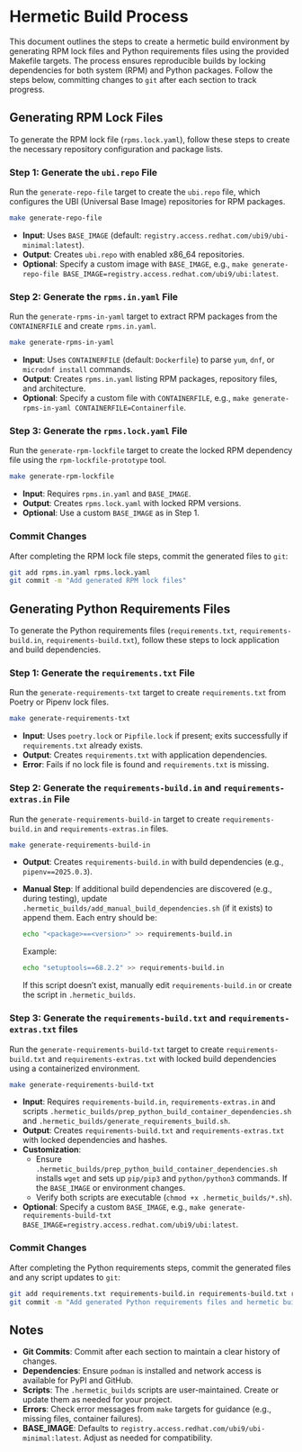 # Hermetic Build Process

This document outlines the steps to create a hermetic build environment by generating RPM lock files and Python requirements files using the provided Makefile targets. The process ensures reproducible builds by locking dependencies for both system (RPM) and Python packages. Follow the steps below, committing changes to `git` after each section to track progress.

## Generating RPM Lock Files

To generate the RPM lock file (`rpms.lock.yaml`), follow these steps to create the necessary repository configuration and package lists.

### Step 1: Generate the `ubi.repo` File
Run the `generate-repo-file` target to create the `ubi.repo` file, which configures the UBI (Universal Base Image) repositories for RPM packages.

```bash
make generate-repo-file
```

- **Input**: Uses `BASE_IMAGE` (default: `registry.access.redhat.com/ubi9/ubi-minimal:latest`).
- **Output**: Creates `ubi.repo` with enabled x86_64 repositories.
- **Optional**: Specify a custom image with `BASE_IMAGE`, e.g., `make generate-repo-file BASE_IMAGE=registry.access.redhat.com/ubi9/ubi:latest`.

### Step 2: Generate the `rpms.in.yaml` File
Run the `generate-rpms-in-yaml` target to extract RPM packages from the `CONTAINERFILE` and create `rpms.in.yaml`.

```bash
make generate-rpms-in-yaml
```

- **Input**: Uses `CONTAINERFILE` (default: `Dockerfile`) to parse `yum`, `dnf`, or `microdnf install` commands.
- **Output**: Creates `rpms.in.yaml` listing RPM packages, repository files, and architecture.
- **Optional**: Specify a custom file with `CONTAINERFILE`, e.g., `make generate-rpms-in-yaml CONTAINERFILE=Containerfile`.

### Step 3: Generate the `rpms.lock.yaml` File
Run the `generate-rpm-lockfile` target to create the locked RPM dependency file using the `rpm-lockfile-prototype` tool.

```bash
make generate-rpm-lockfile
```

- **Input**: Requires `rpms.in.yaml` and `BASE_IMAGE`.
- **Output**: Creates `rpms.lock.yaml` with locked RPM versions.
- **Optional**: Use a custom `BASE_IMAGE` as in Step 1.

### Commit Changes
After completing the RPM lock file steps, commit the generated files to `git`:

```bash
git add rpms.in.yaml rpms.lock.yaml
git commit -m "Add generated RPM lock files"
```

## Generating Python Requirements Files

To generate the Python requirements files (`requirements.txt`, `requirements-build.in`, `requirements-build.txt`), follow these steps to lock application and build dependencies.

### Step 1: Generate the `requirements.txt` File
Run the `generate-requirements-txt` target to create `requirements.txt` from Poetry or Pipenv lock files.

```bash
make generate-requirements-txt
```

- **Input**: Uses `poetry.lock` or `Pipfile.lock` if present; exits successfully if `requirements.txt` already exists.
- **Output**: Creates `requirements.txt` with application dependencies.
- **Error**: Fails if no lock file is found and `requirements.txt` is missing.

### Step 2: Generate the `requirements-build.in` and `requirements-extras.in` File
Run the `generate-requirements-build-in` target to create `requirements-build.in` and `requirements-extras.in` files.

```bash
make generate-requirements-build-in
```
- **Output**: Creates `requirements-build.in` with build dependencies (e.g., `pipenv==2025.0.3`).
- **Manual Step**: If additional build dependencies are discovered (e.g., during testing), update `.hermetic_builds/add_manual_build_dependencies.sh` (if it exists) to append them. Each entry should be:

  ```bash
  echo "<package>==<version>" >> requirements-build.in
  ```

  Example:
  ```bash
  echo "setuptools==68.2.2" >> requirements-build.in
  ```

  If this script doesn’t exist, manually edit `requirements-build.in` or create the script in `.hermetic_builds`.

### Step 3: Generate the `requirements-build.txt` and `requirements-extras.txt` files
Run the `generate-requirements-build-txt` target to create `requirements-build.txt` and `requirements-extras.txt` with locked build dependencies using a containerized environment.

```bash
make generate-requirements-build-txt
```

- **Input**: Requires `requirements-build.in`, `requirements-extras.in` and scripts `.hermetic_builds/prep_python_build_container_dependencies.sh` and `.hermetic_builds/generate_requirements_build.sh`.
- **Output**: Creates `requirements-build.txt` and `requirements-extras.txt` with locked dependencies and hashes.
- **Customization**:
  - Ensure `.hermetic_builds/prep_python_build_container_dependencies.sh` installs `wget` and sets up `pip/pip3` and `python/python3` commands. If the `BASE_IMAGE` or environment changes.
  - Verify both scripts are executable (`chmod +x .hermetic_builds/*.sh`).
- **Optional**: Specify a custom `BASE_IMAGE`, e.g., `make generate-requirements-build-txt BASE_IMAGE=registry.access.redhat.com/ubi9/ubi:latest`.

### Commit Changes
After completing the Python requirements steps, commit the generated files and any script updates to `git`:

```bash
git add requirements.txt requirements-build.in requirements-build.txt requirements-extras.in requirements-extras.txt .hermetic_builds/*.sh
git commit -m "Add generated Python requirements files and hermetic build scripts"
```

## Notes
- **Git Commits**: Commit after each section to maintain a clear history of changes.
- **Dependencies**: Ensure `podman` is installed and network access is available for PyPI and GitHub.
- **Scripts**: The `.hermetic_builds` scripts are user-maintained. Create or update them as needed for your project.
- **Errors**: Check error messages from `make` targets for guidance (e.g., missing files, container failures).
- **BASE_IMAGE**: Defaults to `registry.access.redhat.com/ubi9/ubi-minimal:latest`. Adjust as needed for compatibility.

